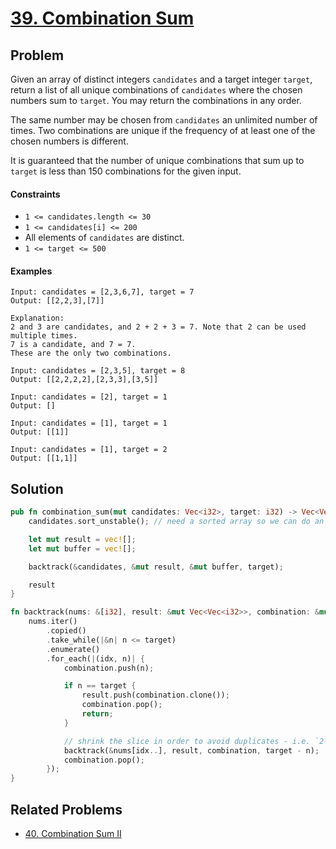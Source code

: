 # [39. Combination Sum](https://leetcode.com/problems/combination-sum/)

## Problem

Given an array of distinct integers `candidates` and a target integer `target`,
return a list of all unique combinations of `candidates` where the chosen
numbers sum to `target`. You may return the combinations in any order.

The same number may be chosen from `candidates` an unlimited number of times.
Two combinations are unique if the frequency of at least one of the chosen
numbers is different.

It is guaranteed that the number of unique combinations that sum up to `target`
is less than 150 combinations for the given input.

#### Constraints

* `1 <= candidates.length <= 30`
* `1 <= candidates[i] <= 200`
* All elements of `candidates` are distinct.
* `1 <= target <= 500`

#### Examples

```text
Input: candidates = [2,3,6,7], target = 7
Output: [[2,2,3],[7]]

Explanation:
2 and 3 are candidates, and 2 + 2 + 3 = 7. Note that 2 can be used multiple times.
7 is a candidate, and 7 = 7.
These are the only two combinations.
```

```text
Input: candidates = [2,3,5], target = 8
Output: [[2,2,2,2],[2,3,3],[3,5]]
```

```text
Input: candidates = [2], target = 1
Output: []
```

```text
Input: candidates = [1], target = 1
Output: [[1]]
```

```text
Input: candidates = [1], target = 2
Output: [[1,1]]
```

## Solution

```rust
pub fn combination_sum(mut candidates: Vec<i32>, target: i32) -> Vec<Vec<i32>> {
    candidates.sort_unstable(); // need a sorted array so we can do an early exit later

    let mut result = vec![];
    let mut buffer = vec![];

    backtrack(&candidates, &mut result, &mut buffer, target);

    result
}

fn backtrack(nums: &[i32], result: &mut Vec<Vec<i32>>, combination: &mut Vec<i32>, target: i32) {
    nums.iter()
        .copied()
        .take_while(|&n| n <= target)
        .enumerate()
        .for_each(|(idx, n)| {
            combination.push(n);

            if n == target {
                result.push(combination.clone());
                combination.pop();
                return;
            }

            // shrink the slice in order to avoid duplicates - i.e. `2 + 3 == 3 + 2`
            backtrack(&nums[idx..], result, combination, target - n);
            combination.pop();
        });
}
```

## Related Problems

* [40. Combination Sum II](40%20-%20Combination%20Sum%20II.md)
